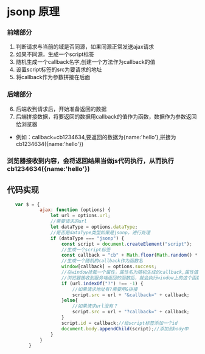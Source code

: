 # jsonp 原理
### 前端部分
1. 判断请求与当前的域是否同源，如果同源正常发送ajax请求
2. 如果不同源，生成一个script标签
3. 随机生成一个callback名字,创建一个方法作为callback的值
4. 设置script标签的src为要请求的地址
5. 将callback作为参数拼接在后面
### 后端部分
6. 后端收到请求后，开始准备返回的数据
7. 后端拼接数据，将要返回的数据用callback的值作为函数，数据作为参数返回给浏览器
 - 例如：callback=cb1234634,要返回的数据为{name:'hello'},拼接为cb1234634({name:'hello'})
### 浏览器接收到内容，会将返回结果当做js代码执行，从而执行cb1234634({name:'hello'})
## 代码实现
```js
   var $ = {
            ajax: function (options) {
                let url = options.url;
                //需要请求的url
                let dataType = options.dataType;
                //是否是dataType类型如果是jsonp，进行处理
                if (dataType === "jsonp") {
                    const script = document.createElement("script");
                    //生成一个script标签
                    const callback = "cb" + Math.floor(Math.random() * 1000000);
                    //生成一个随机的callback作为函数名
                    window[callback] = options.success;
                    //在window挂载一个属性，属性名为随机生成的callback,属性值为传入的回调函数
                    //浏览器接收到服务端返回的函数后，就会执行window上的这个函数，也就是回调函数
                    if (url.indexOf("?") !== -1) {
                        //如果请求地址有?需要用&拼接
                        script.src = url + "&callback=" + callback;
                    }else{
                        //如果请求url没有？
                        script.src = url + "?callback=" + callback;
                    }
                    script.id = callback;//给script标签添加一个id
                    document.body.appendChild(script);//添加到body中
                }
            }
        }
```